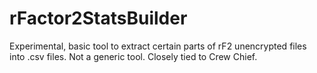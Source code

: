# rFactor2StatsBuilder
Experimental, basic tool to extract certain parts of rF2 unencrypted files into .csv files.  Not a generic tool.  Closely tied to Crew Chief.
